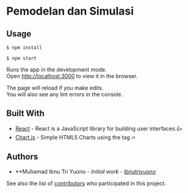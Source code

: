 # Pemodelan dan Simulasi

## Usage
```
$ npm install
```
```
$ npm start
```
Runs the app in the development mode.<br>
Open [http://localhost:3000](http://localhost:3000) to view it in the browser.

The page will reload if you make edits.<br>
You will also see any lint errors in the console.

## Built With

* [React](https://reactjs.org/) - React is a JavaScript library for building user interfaces.:+1:
* [Chart.js](https://github.com/chartjs/Chart.js) - Simple HTML5 Charts using the <canvas> tag :fire:
  
## Authors

* **Muhamad Ibnu Tri Yuono - *Initial work* - [ibnutriyuono](https://github.com/ibnutriyuono)

See also the list of [contributors](https://github.com/your/project/contributors) who participated in this project.
